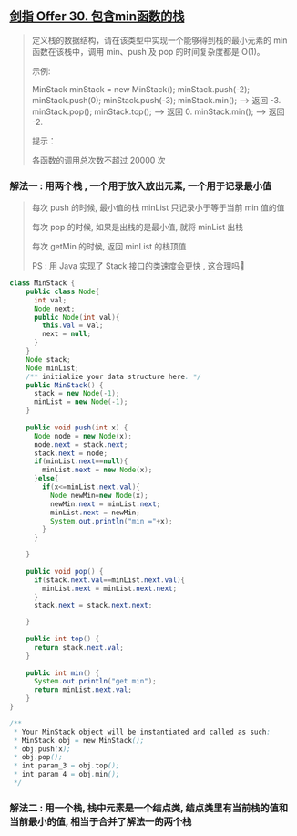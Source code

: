 ## [剑指 Offer 30. 包含min函数的栈](https://leetcode-cn.com/problems/bao-han-minhan-shu-de-zhan-lcof/)

> 定义栈的数据结构，请在该类型中实现一个能够得到栈的最小元素的 min 函数在该栈中，调用 min、push 及 pop 的时间复杂度都是 O(1)。
>
>  
>
> 示例:
>
> MinStack minStack = new MinStack();
> minStack.push(-2);
> minStack.push(0);
> minStack.push(-3);
> minStack.min();   --> 返回 -3.
> minStack.pop();
> minStack.top();      --> 返回 0.
> minStack.min();   --> 返回 -2.
>
>
> 提示：
>
> 各函数的调用总次数不超过 20000 次

### 解法一 : 用两个栈 , 一个用于放入放出元素, 一个用于记录最小值

> 每次 push 的时候, 最小值的栈 minList 只记录小于等于当前 min 值的值
>
> 每次 pop 的时候, 如果是出栈的是最小值, 就将 minList 出栈
>
> 每次 getMin 的时候, 返回 minList 的栈顶值
>
> PS : 用 Java 实现了 Stack 接口的类速度会更快 , 这合理吗🤔

```java
class MinStack {
    public class Node{
      int val;
      Node next;
      public Node(int val){
        this.val = val;
        next = null;
      }
    }
    Node stack;
    Node minList;
    /** initialize your data structure here. */
    public MinStack() {
      stack = new Node(-1);
      minList = new Node(-1);
    }
    
    public void push(int x) {
      Node node = new Node(x);
      node.next = stack.next;
      stack.next = node;
      if(minList.next==null){
        minList.next = new Node(x);
      }else{
        if(x<=minList.next.val){
          Node newMin=new Node(x);
          newMin.next = minList.next;
          minList.next = newMin;
          System.out.println("min ="+x);
        }
      }

    }
    
    public void pop() {
      if(stack.next.val==minList.next.val){
        minList.next = minList.next.next;
      }
      stack.next = stack.next.next;

    }
    
    public int top() {
      return stack.next.val;
    }
    
    public int min() {
      System.out.println("get min");
      return minList.next.val;
    }
}

/**
 * Your MinStack object will be instantiated and called as such:
 * MinStack obj = new MinStack();
 * obj.push(x);
 * obj.pop();
 * int param_3 = obj.top();
 * int param_4 = obj.min();
 */
```

### 解法二 : 用一个栈, 栈中元素是一个结点类, 结点类里有当前栈的值和当前最小的值, 相当于合并了解法一的两个栈